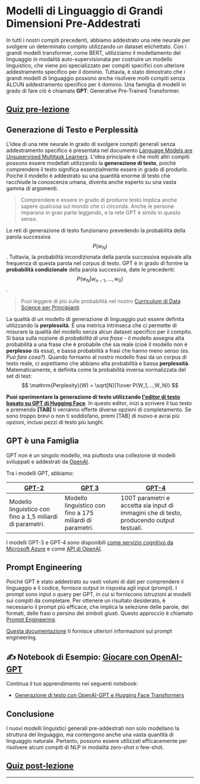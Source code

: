 <!--
CO_OP_TRANSLATOR_METADATA:
{
  "original_hash": "97836d30a6bec736f8e3b4411c572bc2",
  "translation_date": "2025-09-23T08:35:20+00:00",
  "source_file": "lessons/5-NLP/20-LangModels/README.md",
  "language_code": "it"
}
-->
# Modelli di Linguaggio di Grandi Dimensioni Pre-Addestrati

In tutti i nostri compiti precedenti, abbiamo addestrato una rete neurale per svolgere un determinato compito utilizzando un dataset etichettato. Con i grandi modelli transformer, come BERT, utilizziamo il modellamento del linguaggio in modalità auto-supervisionata per costruire un modello linguistico, che viene poi specializzato per compiti specifici con ulteriore addestramento specifico per il dominio. Tuttavia, è stato dimostrato che i grandi modelli di linguaggio possono anche risolvere molti compiti senza ALCUN addestramento specifico per il dominio. Una famiglia di modelli in grado di fare ciò è chiamata **GPT**: Generative Pre-Trained Transformer.

## [Quiz pre-lezione](https://ff-quizzes.netlify.app/en/ai/quiz/39)

## Generazione di Testo e Perplessità

L'idea di una rete neurale in grado di svolgere compiti generali senza addestramento specifico è presentata nel documento [Language Models are Unsupervised Multitask Learners](https://cdn.openai.com/better-language-models/language_models_are_unsupervised_multitask_learners.pdf). L'idea principale è che molti altri compiti possono essere modellati utilizzando la **generazione di testo**, poiché comprendere il testo significa essenzialmente essere in grado di produrlo. Poiché il modello è addestrato su una quantità enorme di testo che racchiude la conoscenza umana, diventa anche esperto su una vasta gamma di argomenti.

> Comprendere e essere in grado di produrre testo implica anche sapere qualcosa sul mondo che ci circonda. Anche le persone imparano in gran parte leggendo, e la rete GPT è simile in questo senso.

Le reti di generazione di testo funzionano prevedendo la probabilità della parola successiva $$P(w_N)$$. Tuttavia, la probabilità incondizionata della parola successiva equivale alla frequenza di questa parola nel corpus di testo. GPT è in grado di fornire la **probabilità condizionale** della parola successiva, date le precedenti: $$P(w_N | w_{n-1}, ..., w_0)$$.

> Puoi leggere di più sulle probabilità nel nostro [Curriculum di Data Science per Principianti](https://github.com/microsoft/Data-Science-For-Beginners/tree/main/1-Introduction/04-stats-and-probability).

La qualità di un modello di generazione di linguaggio può essere definita utilizzando la **perplessità**. È una metrica intrinseca che ci permette di misurare la qualità del modello senza alcun dataset specifico per il compito. Si basa sulla nozione di *probabilità di una frase* - il modello assegna alta probabilità a una frase che è probabile che sia reale (cioè il modello non è **perplesso** da essa), e bassa probabilità a frasi che hanno meno senso (es. *Può fare cosa?*). Quando forniamo al nostro modello frasi da un corpus di testo reale, ci aspettiamo che abbiano alta probabilità e bassa **perplessità**. Matematicamente, è definita come la probabilità inversa normalizzata del set di test:
$$
\mathrm{Perplexity}(W) = \sqrt[N]{1\over P(W_1,...,W_N)}
$$ 

**Puoi sperimentare la generazione di testo utilizzando [l'editor di testo basato su GPT di Hugging Face](https://transformer.huggingface.co/doc/gpt2-large)**. In questo editor, inizi a scrivere il tuo testo e premendo **[TAB]** ti verranno offerte diverse opzioni di completamento. Se sono troppo brevi o non ti soddisfano, premi [TAB] di nuovo e avrai più opzioni, inclusi pezzi di testo più lunghi.

## GPT è una Famiglia

GPT non è un singolo modello, ma piuttosto una collezione di modelli sviluppati e addestrati da [OpenAI](https://openai.com).

Tra i modelli GPT, abbiamo:

| [GPT-2](https://huggingface.co/docs/transformers/model_doc/gpt2#openai-gpt2) | [GPT 3](https://openai.com/research/language-models-are-few-shot-learners) | [GPT-4](https://openai.com/gpt-4) |
| -- | -- | -- |
| Modello linguistico con fino a 1,5 miliardi di parametri. | Modello linguistico con fino a 175 miliardi di parametri. | 100T parametri e accetta sia input di immagini che di testo, producendo output testuali. |

I modelli GPT-3 e GPT-4 sono disponibili [come servizio cognitivo da Microsoft Azure](https://azure.microsoft.com/en-us/services/cognitive-services/openai-service/#overview?WT.mc_id=academic-77998-cacaste) e come [API di OpenAI](https://openai.com/api/).

## Prompt Engineering

Poiché GPT è stato addestrato su vasti volumi di dati per comprendere il linguaggio e il codice, fornisce output in risposta agli input (prompt). I prompt sono input o query per GPT, in cui si forniscono istruzioni ai modelli sui compiti da completare. Per ottenere un risultato desiderato, è necessario il prompt più efficace, che implica la selezione delle parole, dei formati, delle frasi o persino dei simboli giusti. Questo approccio è chiamato [Prompt Engineering](https://learn.microsoft.com/en-us/shows/ai-show/the-basics-of-prompt-engineering-with-azure-openai-service?WT.mc_id=academic-77998-bethanycheum).

[Questa documentazione](https://learn.microsoft.com/en-us/semantic-kernel/prompt-engineering/?WT.mc_id=academic-77998-bethanycheum) ti fornisce ulteriori informazioni sul prompt engineering.

## ✍️ Notebook di Esempio: [Giocare con OpenAI-GPT](GPT-PyTorch.ipynb)

Continua il tuo apprendimento nei seguenti notebook:

* [Generazione di testo con OpenAI-GPT e Hugging Face Transformers](GPT-PyTorch.ipynb)

## Conclusione

I nuovi modelli linguistici generali pre-addestrati non solo modellano la struttura del linguaggio, ma contengono anche una vasta quantità di linguaggio naturale. Pertanto, possono essere utilizzati efficacemente per risolvere alcuni compiti di NLP in modalità zero-shot o few-shot.

## [Quiz post-lezione](https://ff-quizzes.netlify.app/en/ai/quiz/40)

---

